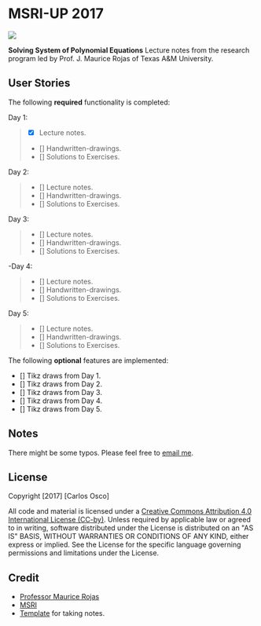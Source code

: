 # MSRI-UP 2017
[![](http://www.msri.org/sites/56a21bba96803b77c6000001/theme/images/MSRI_Logo_Trans_FX.png?1495753853)](https://www.msri.org/programs/325)

**Solving System of Polynomial Equations** 
Lecture notes from the research program led by Prof. J. Maurice Rojas of Texas A&M University.


## User Stories

The following **required** functionality is completed:

Day 1:

> - [x] Lecture notes.
> - [] Handwritten-drawings.
> - [] Solutions to Exercises.

Day 2:

> - [] Lecture notes.
> - [] Handwritten-drawings.
> - [] Solutions to Exercises.

Day 3:

> - [] Lecture notes.
> - [] Handwritten-drawings.
> - [] Solutions to Exercises.

-Day 4:

> - [] Lecture notes.
> - [] Handwritten-drawings.
> - [] Solutions to Exercises.

Day 5:

> - [] Lecture notes.
> - [] Handwritten-drawings.
> - [] Solutions to Exercises.



The following **optional** features are implemented:
- [] Tikz draws from Day 1.
- [] Tikz draws from Day 2.
- [] Tikz draws from Day 3.
- [] Tikz draws from Day 4.
- [] Tikz draws from Day 5.


## Notes

There might be some typos. Please feel free to [email me](coscohua@mail.sfu.edu).


## License

Copyright [2017] [Carlos Osco]

All code and material is licensed under a [Creative Commons Attribution 4.0 International License (CC-by)](http://creativecommons.org/licenses/by/4.0/). Unless required by applicable law or agreed to in writing, software
distributed under the License is distributed on an "AS IS" BASIS,
WITHOUT WARRANTIES OR CONDITIONS OF ANY KIND, either express or implied.
See the License for the specific language governing permissions and
limitations under the License.

## Credit
- [Professor Maurice Rojas](http://www.math.tamu.edu/~rojas/)
- [MSRI](msri.org)
- [Template](github.org/christhomson/lecture-notes) for taking notes.
